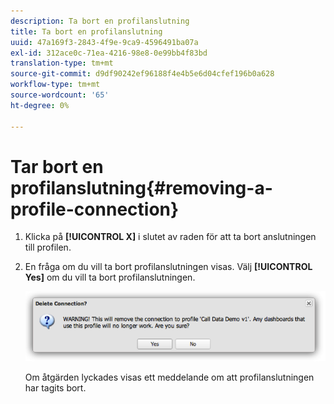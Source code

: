 ```yaml
---
description: Ta bort en profilanslutning
title: Ta bort en profilanslutning
uuid: 47a169f3-2843-4f9e-9ca9-4596491ba07a
exl-id: 312ace0c-71ea-4216-98e8-0e99bb4f83bd
translation-type: tm+mt
source-git-commit: d9df90242ef96188f4e4b5e6d04cfef196b0a628
workflow-type: tm+mt
source-wordcount: '65'
ht-degree: 0%

---
```


# Tar bort en profilanslutning{#removing-a-profile-connection}

1. Klicka på **[!UICONTROL X]** i slutet av raden för att ta bort anslutningen till profilen.
1. En fråga om du vill ta bort profilanslutningen visas. Välj **[!UICONTROL Yes]** om du vill ta bort profilanslutningen.

   ![](assets/delete_connection.png)

   Om åtgärden lyckades visas ett meddelande om att profilanslutningen har tagits bort.
